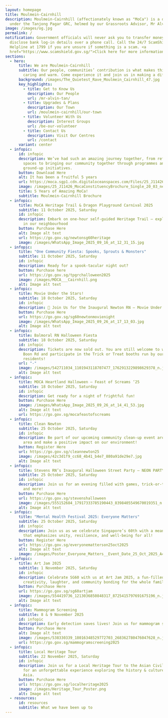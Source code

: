 ```yaml
---
layout: homepage
title: Moulmein-Cairnhill
description: Moulmein-Cairnhill (affectionately known as "MoCa") is a division
  under the Tanjong Pagar GRC, helmed by our Grassroots Advisor, Mr Alvin Tan.
image: /images/og.jpg
permalink: /
notification: Government officials will never ask you to transfer money or
  disclose bank log-in details over a phone call. Call the 24/7 ScamShield
  Helpline at 1799 if you are unsure if something is a scam. <a
  href="https://www.scamshield.gov.sg/">Click here for more information</a>
sections:
  - hero:
      title: We are Moulmein-Cairnhill
      subtitle: Our people, communities’ contribution is what makes this town special,
        caring and warm. Come experience it and join us in making a difference.
      background: /images/The_Quietest_Rave_Moulmein_Cairnhill_47.jpg
      key_highlights:
        - title: Get to Know Us
          description: Our People
          url: /mr-alvin-tan/
        - title: Upgrades & Plans
          description: Our Town
          url: /moulmein-cairnhill/our-town
        - title: Volunteer With Us
          description: Interest Groups
          url: /be-our-volunteer
        - title: Contact Us
          description: Visit Our Centres
          url: /contact
      variant: center
  - infopic:
      id: infopic
      description: We’ve had such an amazing journey together, from refreshing our
        spaces to bringing our community together through programmes and
        ground-up initiatives.
      button: Download Here
      alt: It has been a fruitful 5 years
      url: https://moca.sgp1.cdn.digitaloceanspaces.com/Files/25_J11426_MocaConstituencyBrochure_Single_20_03.pdf
      image: /images/25_J11426_MocaConstituencyBrochure_Single_20_03_new.jpg
      title: 5 Years of Amazing MoCa!
      subtitle: Moulmein-Cairnhill Brochure
  - infopic:
      title: MoCA Heritage Trail & Dragon Playground Carnival 2025
      subtitle: 11 October 2025, Saturday
      id: infopic
      description: Embark on one-hour self-guided Heritage Trail — explore hidden gems
        in our neighbourhood
      button: Purchase Here
      alt: Image alt text
      url: https://go.gov.sg/newtonsg60heritage
      image: /images/WhatsApp_Image_2025_09_16_at_12_31_15.jpg
  - infopic:
      title: "One Community Fiesta: Spooks, Sprouts & Monsters"
      subtitle: 11 October 2025, Saturday
      id: infopic
      description: Ready for a spook-tacular night out?
      button: Purchase here
      url: https://go.gov.sg/tpgrchalloween2025
      image: /images/MOCA___Cairnhill.png
      alt: Image alt text
  - infopic:
      title: Movie Under the Stars!
      subtitle: 18 October 2025, Saturday
      id: infopic
      description: 🌟 Join Us for the Inaugural Newton RN – Movie Under the Stars! 🎬✨
      button: Purchase Here
      url: https://go.gov.sg/sg60newtonmovienight
      image: /images/WhatsApp_Image_2025_09_26_at_17_13_03.jpg
      alt: Image alt text
  - infopic:
      title: Balmoral RN Halloween Fiesta
      subtitle: 18 October 2025, Saturday
      id: infopic
      description: Tickets are now sold out. You are still welcome to walk along Ewe
        Boon Rd and participate in the Trick or Treat booths run by our
        residents!
      url: "-"
      image: /images/542711034_1101943118707477_1762913229898629378_n.jpg
      alt: Image alt text
  - infopic:
      title: MOCA Heartland Halloween – Feast of Screams ‘25
      subtitle: 18 October 2025, Saturday
      id: infopic
      description: Get ready for a night of frightful fun!
      button: Purchase Here
      image: /images/WhatsApp_Image_2025_09_26_at_14_41_53.jpg
      alt: Image alt text
      url: https://go.gov.sg/mocafeastofscreams
  - infopic:
      title: Clean Newton
      subtitle: 25 October 2025, Saturday
      id: infopic
      description: Be part of our upcoming community clean-up event around the Newton
        area and make a positive impact on our environment!
      button: Register Here
      url: https://go.gov.sg/cleannewton25
      image: /images/42c3d1f9_cc68_4b41_b4e7_880a91de29e7.jpg
      alt: Image alt text
  - infopic:
      title: Stevens RN’s Inaugural Halloween Street Party – NEON PARTY
      subtitle: 25 October 2025, Saturday
      id: infopic
      description: Join us for an evening filled with games, trick-or-treat booths,
        and more!
      button: Purchase Here
      url: https://go.gov.sg/stevenshalloween
      image: /images/555152684_17917333785190443_8398405549670019351_n.jpg
      alt: Image alt text
  - infopic:
      title: "Mental Health Festival 2025: Everyone Matters"
      subtitle: 25 October 2025, Saturday
      id: infopic
      description: Join us as we celebrate Singapore’s 60th with a meaningful event
        that emphasizes unity, resilience, and well-being for all!
      button: Register Here
      url: https://go.gov.sg/everyonematterson25oct2025
      alt: Image alt text
      image: /images/Poster_Everyone_Matters__Event_Date_25_Oct_2025_A4_Portrait__1_.png
  - infopic:
      title: Art Jam 2025
      subtitle: 1 November 2025, Saturday
      id: infopic
      description: Celebrate SG60 with us at Art Jam 2025, a fun-filled afternoon of
        creativity, laughter, and community bonding for the whole family!
      button: Purchase Here
      url: https://go.gov.sg/sg60artjam
      image: /images/554419736_1213036850848317_8725415797691675196_n.jpg
      alt: Image alt text
  - infopic:
      title: Mammogram Screening
      subtitle: 8 & 9 November 2025
      id: infopic
      description: Early detection saves lives! Join us for mammogram screening
      button: Purchase Here
      alt: Image alt text
      image: /images/538330339_18016348529772703_268362780476047628_n.jpg
      url: https://go.gov.sg/mammogramscreening2025
  - infopic:
      title: Local Heritage Tour
      subtitle: 22 November 2025, Saturday
      id: infopic
      description: Join us for a Local Heritage Tour to the Asian Civilisations Museum
        for an unforgettable experience exploring the history & cultures of
        Asia.
      button: Purchase Here
      url: https://go.gov.sg/localheritage2025
      image: /images/Heritage_Tour_Poster.png
      alt: Image alt text
  - resources:
      id: resources
      subtitle: What we have been up to
---
```

